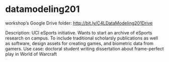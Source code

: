 # datamodeling201
workshop’s Google Drive folder: http://bit.ly/C4LDataModeling201Drive

Description: UCI eSports initiative. Wants to start an archive of eSports research on campus. To include traditional scholarsly publications as well as software, design assets for creating games, and biometric data from gamers. 
Use case: doctoral student writing dissertation about frame-perfect play in World of Warcraft
